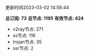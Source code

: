 更新时间2023-03-02 14:58:44

**总订阅: 73**
**总节点: 1195**
**有效节点: 424**
- v2ray节点: 271
- ss节点: 116
- trojan节点: 35
- ssr节点: 2
